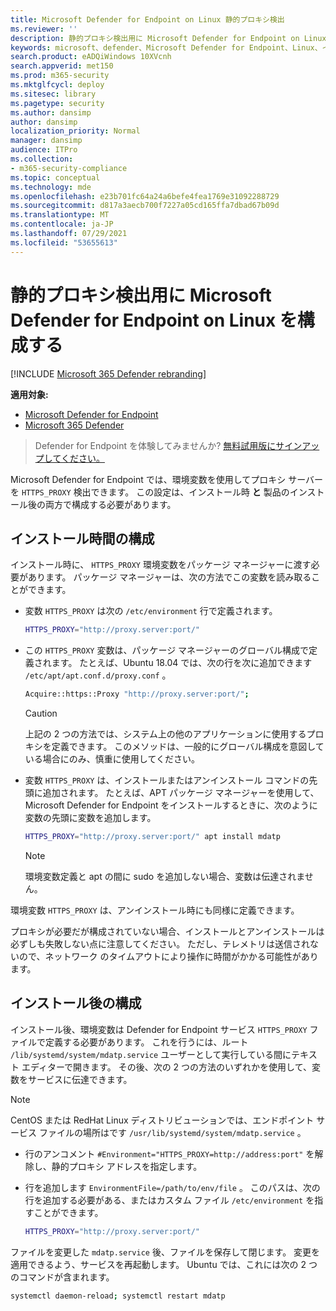 ```yaml
---
title: Microsoft Defender for Endpoint on Linux 静的プロキシ検出
ms.reviewer: ''
description: 静的プロキシ検出用に Microsoft Defender for Endpoint on Linux を構成する方法について説明します。
keywords: microsoft、defender、Microsoft Defender for Endpoint、Linux、インストール、プロキシ
search.product: eADQiWindows 10XVcnh
search.appverid: met150
ms.prod: m365-security
ms.mktglfcycl: deploy
ms.sitesec: library
ms.pagetype: security
ms.author: dansimp
author: dansimp
localization_priority: Normal
manager: dansimp
audience: ITPro
ms.collection:
- m365-security-compliance
ms.topic: conceptual
ms.technology: mde
ms.openlocfilehash: e23b701fc64a24a6befe4fea1769e31092288729
ms.sourcegitcommit: d817a3aecb700f7227a05cd165ffa7dbad67b09d
ms.translationtype: MT
ms.contentlocale: ja-JP
ms.lasthandoff: 07/29/2021
ms.locfileid: "53655613"
---
```

# <a name="configure-microsoft-defender-for-endpoint-on-linux-for-static-proxy-discovery"></a>静的プロキシ検出用に Microsoft Defender for Endpoint on Linux を構成する

[!INCLUDE [Microsoft 365 Defender rebranding](../../includes/microsoft-defender.md)]


**適用対象:**
- [Microsoft Defender for Endpoint](https://go.microsoft.com/fwlink/p/?linkid=2154037)
- [Microsoft 365 Defender](https://go.microsoft.com/fwlink/?linkid=2118804)

> Defender for Endpoint を体験してみませんか? [無料試用版にサインアップしてください。](https://signup.microsoft.com/create-account/signup?products=7f379fee-c4f9-4278-b0a1-e4c8c2fcdf7e&ru=https://aka.ms/MDEp2OpenTrial?ocid=docs-wdatp-investigateip-abovefoldlink)

Microsoft Defender for Endpoint では、環境変数を使用してプロキシ サーバーを `HTTPS_PROXY` 検出できます。 この設定は、インストール時 **と** 製品のインストール後の両方で構成する必要があります。

## <a name="installation-time-configuration"></a>インストール時間の構成

インストール時に、 `HTTPS_PROXY` 環境変数をパッケージ マネージャーに渡す必要があります。 パッケージ マネージャーは、次の方法でこの変数を読み取ることができます。

- 変数 `HTTPS_PROXY` は次の `/etc/environment` 行で定義されます。

  ```bash
  HTTPS_PROXY="http://proxy.server:port/"
  ```

- この `HTTPS_PROXY` 変数は、パッケージ マネージャーのグローバル構成で定義されます。 たとえば、Ubuntu 18.04 では、次の行を次に追加できます `/etc/apt/apt.conf.d/proxy.conf` 。
  
  ```bash
  Acquire::https::Proxy "http://proxy.server:port/";
  ```

  > [!CAUTION]
  > 上記の 2 つの方法では、システム上の他のアプリケーションに使用するプロキシを定義できます。 このメソッドは、一般的にグローバル構成を意図している場合にのみ、慎重に使用してください。
  
- 変数 `HTTPS_PROXY` は、インストールまたはアンインストール コマンドの先頭に追加されます。 たとえば、APT パッケージ マネージャーを使用して、Microsoft Defender for Endpoint をインストールするときに、次のように変数の先頭に変数を追加します。 

  ```bash  
  HTTPS_PROXY="http://proxy.server:port/" apt install mdatp
  ```

  > [!NOTE]
  > 環境変数定義と apt の間に sudo を追加しない場合、変数は伝達されません。

環境変数 `HTTPS_PROXY` は、アンインストール時にも同様に定義できます。

プロキシが必要だが構成されていない場合、インストールとアンインストールは必ずしも失敗しない点に注意してください。 ただし、テレメトリは送信されないので、ネットワーク のタイムアウトにより操作に時間がかかる可能性があります。

## <a name="post-installation-configuration"></a>インストール後の構成
  
インストール後、環境変数は Defender for Endpoint サービス `HTTPS_PROXY` ファイルで定義する必要があります。 これを行うには、ルート `/lib/systemd/system/mdatp.service` ユーザーとして実行している間にテキスト エディターで開きます。 その後、次の 2 つの方法のいずれかを使用して、変数をサービスに伝達できます。

> [!NOTE]
> CentOS または RedHat Linux ディストリビューションでは、エンドポイント サービス ファイルの場所はです `/usr/lib/systemd/system/mdatp.service` 。

- 行のアンコメント `#Environment="HTTPS_PROXY=http://address:port"` を解除し、静的プロキシ アドレスを指定します。

- 行を追加します `EnvironmentFile=/path/to/env/file` 。 このパスは、次の行を追加する必要がある、またはカスタム ファイル `/etc/environment` を指すことができます。
  
  ```bash
  HTTPS_PROXY="http://proxy.server:port/"
  ```

ファイルを変更した `mdatp.service` 後、ファイルを保存して閉じます。 変更を適用できるよう、サービスを再起動します。 Ubuntu では、これには次の 2 つのコマンドが含まれます。  

```bash
systemctl daemon-reload; systemctl restart mdatp
```
